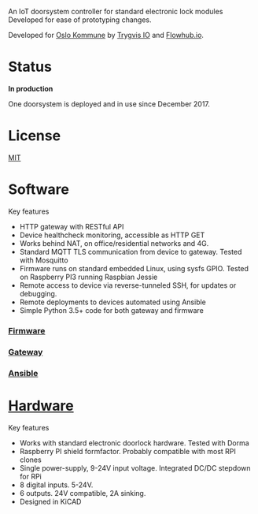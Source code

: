 
An IoT doorsystem controller for standard electronic lock modules
Developed for ease of prototyping changes.

Developed for [Oslo Kommune](https://www.oslo.kommune.no/english)
by [Trygvis IO](https://trygvis.io) and [Flowhub.io](https://flowhub.io).

# Status
**In production**

One doorsystem is deployed and in use since December 2017.

# License
[MIT](./LICENSE)

# Software

Key features

* HTTP gateway with RESTful API
* Device healthcheck monitoring, accessible as HTTP GET
* Works behind NAT, on office/residential networks and 4G.
* Standard MQTT TLS communication from device to gateway. Tested with Mosquitto
* Firmware runs on standard embedded Linux, using sysfs GPIO.
Tested on Raspberry PI3 running Raspbian Jessie
* Remote access to device via reverse-tunneled SSH, for updates or debugging.
* Remote deployments to devices automated using Ansible
* Simple Python 3.5+ code for both gateway and firmware

### [Firmware](./firmware)

### [Gateway](./gateway)

### [Ansible](./ansible)

# [Hardware](./hardware)

Key features

* Works with standard electronic doorlock hardware. Tested with Dorma
* Raspberry PI shield formfactor. Probably compatible with most RPI clones
* Single power-supply, 9-24V input voltage. Integrated DC/DC stepdown for RPi
* 8 digital inputs. 5-24V.
* 6 outputs. 24V compatible, 2A sinking.
* Designed in KiCAD



